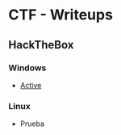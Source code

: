 # CTF - Writeups

## HackTheBox

### Windows

- [Active](https://github.com/Pyzard/CTF/blob/main/HTB/Active.md)

### Linux

- Prueba
